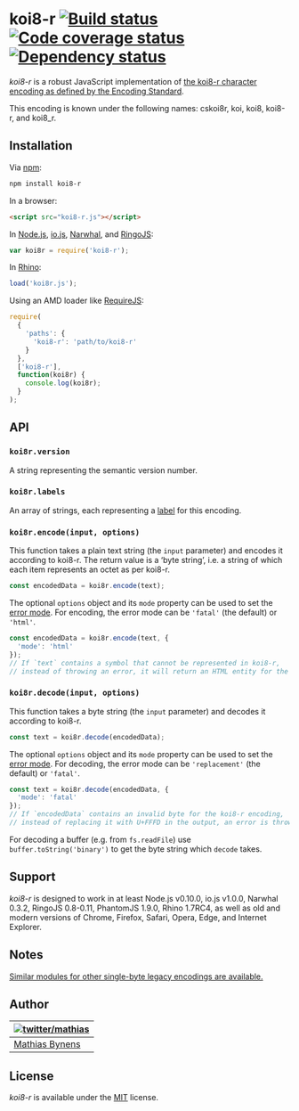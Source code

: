 # koi8-r [![Build status](https://travis-ci.org/mathiasbynens/koi8-r.svg?branch=master)](https://travis-ci.org/mathiasbynens/koi8-r) [![Code coverage status](https://coveralls.io/repos/mathiasbynens/koi8-r/badge.svg)](https://coveralls.io/r/mathiasbynens/koi8-r) [![Dependency status](https://gemnasium.com/mathiasbynens/koi8-r.svg)](https://gemnasium.com/mathiasbynens/koi8-r)

_koi8-r_ is a robust JavaScript implementation of [the koi8-r character encoding as defined by the Encoding Standard](https://encoding.spec.whatwg.org/#koi8-r).

This encoding is known under the following names: cskoi8r, koi, koi8, koi8-r, and koi8_r.

## Installation

Via [npm](https://www.npmjs.com/):

```bash
npm install koi8-r
```

In a browser:

```html
<script src="koi8-r.js"></script>
```

In [Node.js](https://nodejs.org/), [io.js](https://iojs.org/), [Narwhal](http://narwhaljs.org/), and [RingoJS](http://ringojs.org/):

```js
var koi8r = require('koi8-r');
```

In [Rhino](https://www.mozilla.org/rhino/):

```js
load('koi8r.js');
```

Using an AMD loader like [RequireJS](http://requirejs.org/):

```js
require(
  {
    'paths': {
      'koi8-r': 'path/to/koi8-r'
    }
  },
  ['koi8-r'],
  function(koi8r) {
    console.log(koi8r);
  }
);
```

## API

### `koi8r.version`

A string representing the semantic version number.

### `koi8r.labels`

An array of strings, each representing a [label](https://encoding.spec.whatwg.org/#label) for this encoding.

### `koi8r.encode(input, options)`

This function takes a plain text string (the `input` parameter) and encodes it according to koi8-r. The return value is a ‘byte string’, i.e. a string of which each item represents an octet as per koi8-r.

```js
const encodedData = koi8r.encode(text);
```

The optional `options` object and its `mode` property can be used to set the [error mode](https://encoding.spec.whatwg.org/#error-mode). For encoding, the error mode can be `'fatal'` (the default) or `'html'`.

```js
const encodedData = koi8r.encode(text, {
  'mode': 'html'
});
// If `text` contains a symbol that cannot be represented in koi8-r,
// instead of throwing an error, it will return an HTML entity for the symbol.
```

### `koi8r.decode(input, options)`

This function takes a byte string (the `input` parameter) and decodes it according to koi8-r.

```js
const text = koi8r.decode(encodedData);
```

The optional `options` object and its `mode` property can be used to set the [error mode](https://encoding.spec.whatwg.org/#error-mode). For decoding, the error mode can be `'replacement'` (the default) or `'fatal'`.

```js
const text = koi8r.decode(encodedData, {
  'mode': 'fatal'
});
// If `encodedData` contains an invalid byte for the koi8-r encoding,
// instead of replacing it with U+FFFD in the output, an error is thrown.
```

For decoding a buffer (e.g. from `fs.readFile`) use `buffer.toString('binary')` to get the byte string which `decode` takes.

## Support

_koi8-r_ is designed to work in at least Node.js v0.10.0, io.js v1.0.0, Narwhal 0.3.2, RingoJS 0.8-0.11, PhantomJS 1.9.0, Rhino 1.7RC4, as well as old and modern versions of Chrome, Firefox, Safari, Opera, Edge, and Internet Explorer.

## Notes

[Similar modules for other single-byte legacy encodings are available.](https://www.npmjs.com/browse/keyword/legacy-encoding)

## Author

| [![twitter/mathias](https://gravatar.com/avatar/24e08a9ea84deb17ae121074d0f17125?s=70)](https://twitter.com/mathias "Follow @mathias on Twitter") |
|---|
| [Mathias Bynens](https://mathiasbynens.be/) |

## License

_koi8-r_ is available under the [MIT](https://mths.be/mit) license.
